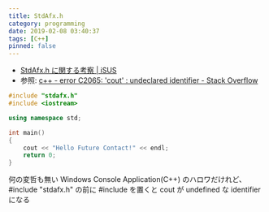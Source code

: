 ```yaml
---
title: StdAfx.h
category: programming
date: 2019-02-08 03:40:37
tags: [C++]
pinned: false
---
```


- [StdAfx.h に関する考察 | iSUS](https://www.isus.jp/products/c-compilers/stdafxh/)
- 参照: [c++ - error C2065: 'cout' : undeclared identifier - Stack Overflow](https://stackoverflow.com/questions/1868603/error-c2065-cout-undeclared-identifier)

```cpp
#include "stdafx.h"
#include <iostream>

using namespace std;

int main()
{
    cout << "Hello Future Contact!" << endl;
    return 0;
}
```

何の変哲も無い Windows Console Application(C++) のハロワだけれど、#include "stdafx.h" の前に #include <iostream> を置くと cout が undefined な identifier になる
